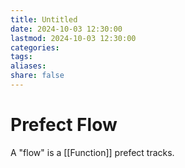 ```yaml
---
title: Untitled
date: 2024-10-03 12:30:00
lastmod: 2024-10-03 12:30:00
categories: 
tags: 
aliases: 
share: false 
---
```


# Prefect Flow

A "flow" is a [[Function]] prefect tracks. 
